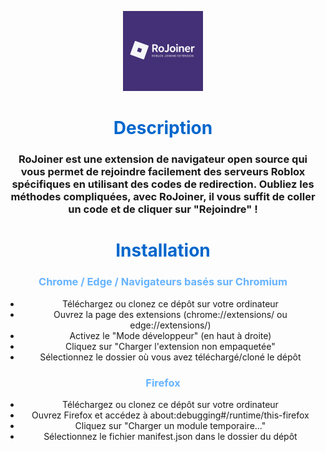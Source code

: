 <p align="center">
  <img src="icons/RoJoiner.png" alt="RoJoiner" width="128" height="128">
</p>

<div align="center">
  <h1 style="color: #0066cc;">Description</h1>
  <h3>
    RoJoiner est une extension de navigateur open source qui vous permet de rejoindre facilement des serveurs Roblox spécifiques en utilisant des codes de redirection. Oubliez les méthodes compliquées, avec RoJoiner, il vous suffit de coller un code et de cliquer sur "Rejoindre" !
  </h3>
</div>

<div align="center">
  <h1 style="color: #0066cc;">Installation</h1>
  
  <h3><span style="color: #66b3ff;"><b>Chrome / Edge / Navigateurs basés sur Chromium</b></span></h3>
  <ul>
    <li>Téléchargez ou clonez ce dépôt sur votre ordinateur</li>
    <li>Ouvrez la page des extensions (chrome://extensions/ ou edge://extensions/)</li>
    <li>Activez le "Mode développeur" (en haut à droite)</li>
    <li>Cliquez sur "Charger l'extension non empaquetée"</li>
    <li>Sélectionnez le dossier où vous avez téléchargé/cloné le dépôt</li>
  </ul>
  
  <h3><span style="color: #66b3ff;"><b>Firefox</b></span></h3>
  <ul>
    <li>Téléchargez ou clonez ce dépôt sur votre ordinateur</li>
    <li>Ouvrez Firefox et accédez à about:debugging#/runtime/this-firefox</li>
    <li>Cliquez sur "Charger un module temporaire..."</li>
    <li>Sélectionnez le fichier manifest.json dans le dossier du dépôt</li>
  </ul>
</div>
